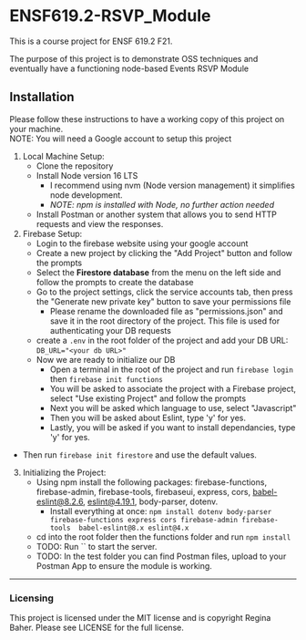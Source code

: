 # ENSF619.2-RSVP_Module

This is a course project for ENSF 619.2 F21. 

The purpose of this project is to demonstrate OSS techniques and eventually have a functioning node-based Events RSVP Module

## Installation  

Please follow these instructions to have a working copy of this project on your machine.  
NOTE: You will need a Google account to setup this project  

1. Local Machine Setup:
   - Clone the repository
   - Install Node version 16 LTS  
		- I recommend using nvm (Node version management) it simplifies node development.
		- *NOTE: npm is installed with Node, no further action needed*
   - Install Postman or another system that allows you to send HTTP requests and view the responses.  		
2. Firebase Setup:  
   - Login to the firebase website using your google account  
   - Create a new project by clicking the "Add Project" button and follow the prompts  
   - Select the **Firestore database** from the menu on the left side and follow the prompts to create the database  
   - Go to the project settings, click the service accounts tab, then press the "Generate new private key" button to save your permissions file  
      - Please rename the downloaded file as "permissions.json" and save it in the root directory of the project. This file is used for authenticating your DB requests  
   - create a `.env` in the root folder of the project and add your DB URL: `DB_URL="<your db URL>"`  
   - Now we are ready to initialize our DB  
      - Open a terminal in the root of the project and run `firebase login` then `firebase init functions`   
	  - You will be asked to associate the project with a Firebase project, select "Use existing Project" and follow the prompts  
	  - Next you will be asked which language to use, select "Javascript"  
	  - Then you will be asked about Eslint, type 'y' for yes.  
	  - Lastly, you will be asked if you want to install dependancies, type 'y' for yes.  
  - Then run `firebase init firestore` and use the default values.
3. Initializing the Project:
   - Using npm install the following packages: firebase-functions, firebase-admin, firebase-tools, firebaseui, express, cors, babel-eslint@8.2.6, eslint@4.19.1, body-parser, dotenv.  
     - Install everything at once: `npm install dotenv body-parser firebase-functions express cors firebase-admin firebase-tools  babel-eslint@8.x eslint@4.x`  
   - cd into the root folder then the functions folder and run `npm install`  
   - TODO: Run `` to start the server.  
   - TODO: In the test folder you can find Postman files, upload to your Postman App to ensure the module is working.   

---
### Licensing
This project is licensed under the MIT license and is copyright Regina Baher. Please see LICENSE for the full license.
